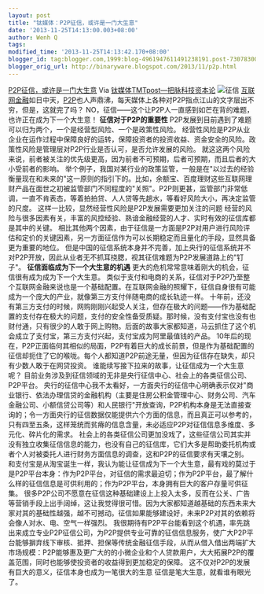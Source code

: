 ```yaml
---
layout: post
title: "钛媒体：P2P征信，或许是一门大生意"
date: '2013-11-25T14:13:00.003+08:00'
author: Wenh Q
tags:
modified_time: '2013-11-25T14:13:42.170+08:00'
blogger_id: tag:blogger.com,1999:blog-4961947611491238191.post-7307830030442917306
blogger_orig_url: http://binaryware.blogspot.com/2013/11/p2p.html
---
```

[P2P征信，或许是一门大生意](http://www.tmtpost.com/78447.html)
Via [钛媒体TMTpost—把脉科技资本论](http://www.tmtpost.com/)
![征信](http://www.tmtpost.com/wp-content/uploads/2013/11/138483126648-560x400.jpg "征信")
[互联网](http://www.tmtpost.com/tag/%E4%BA%92%E8%81%94%E7%BD%91 "查看 互联网 中的全部文章")[金融](http://www.tmtpost.com/tag/%E9%87%91%E8%9E%8D "查看 金融 中的全部文章")如日中天，[P2P](http://www.tmtpost.com/tag/p2p "查看 P2P 中的全部文章")也人声鼎沸，每天媒体上各种对P2P指点江山的文字层出不穷，但是，这就完了吗？
NO，征信——这个让P2P人一直感到如芒在背的难题，也许正在成为下一个大生意！
**征信对于P2P的重要性**
P2P发展到目前遇到了难题可以归为两个，一个是经营型风险、一个是政策性风险。
经营性风险是P2P从业企业在运作过程中保障良好的运转，保障投资者的投资收益、资金安全的风险。政策性风险是管理层对P2P行业是否认可，是否允许发展的风险。
就这这两个风险来说，前者被关注的优先级更高，因为前者不可预期，后者可预期，而且后者的大小受前者的影响。
举个例子，我国对某行业的政策监管，一般是在"以过去的经验衡量现在和未来的"这一原则的指引下的。比如，余额宝、百度理财这些互联网理财产品在面世之初被监管部门不同程度的"关照"。P2P则更甚，监管部门非常低调，一直不肯表态，等着拍拍贷、人人贷等先趟水，等看好风险大小，再决定监管的尺度。
这样一比较，显然经营性风险是P2P发展需要更加关注的问题
经营的风险与很多因素有关，丰富的风控经验、熟谙金融经营的人才、实时有效的征信库都是其中的关键。
相比其他两个因素，由于征信是一方面是P2P对用户进行风险评估和定价的关键因素，另一方面征信作为可以长期稳定而且量化的手段，显然具备更为重要的地位。
但是中国的征信系统本身并不完善，加上央行的征信系统并不对P2P开放，因此从业者无不抓耳挠腮，视其征信难题为P2P发展道路上的"钉子"。
**征信面临成为下一个大生意的机遇**
更大的危机常常意味着刚大的机会，征信很有成为成为下一个大生意。
类似于支付和电商的关系，征信对于P2P乃至整个互联网金融来说也是一个基础配置。在互联网金融的照耀下，征信自身很有可能成为一个庞大的产业，就像第三方支付伴随电商的成长轨迹一样。
十年前，还没有第三方支付的时候，网购刚刚兴起受人关注，但存在极大的问题——作为基础配置的支付存在极大的问题，支付的安全性备受质疑。那时候，没有支付宝也没有也财付通，只有很少的人敢于网上购物。后面的故事大家都知道，马云抓住了这个机会成立了支付宝，第三方支付兴起，支付宝成为阿里最值钱的产品。
10年后的现在，P2P正面临何其相似的局面，P2P有着巨大的成长前景，但是作为基础配置的征信却扼住了它的喉咙。每个人都知道P2P前途无量，但因为征信存在缺失，却只有少数人敢于在网贷投资。
谁能续写接下拉来的故事，让征信成为一个大生意呢？
目前业务涉及到征信领域的无非是央行征信中心、社会上的各类征信公司、P2P平台。
央行的征信中心我不太看好，一方面央行的征信中心明确表示仅对"商业银行、依法办理信贷的金融机构（主要是住房公积金管理中心、财务公司、汽车金融公司、小额信贷公司等）和人民银行"开放查询，P2P机构本身是无法直接查询的；令一方面央行的征信数据仅能提供六个方面的信息，而且真正可以参考的，只有四至五条，这样笼统而贫瘠的信息含量，未必适应P2P对征信信息多维度、多元化、碎片化的需求。
社会上的各类征信公司更加没戏了，这些征信公司其实并没有独立收集征信信息的能力，也没有自己的征信库，它们大多是帮助委托机构或者个人对被委托人进行财务方面信息的调查，这和P2P的征信要求有天壤之别。
和支付宝是从淘宝诞生一样，我认为能让征信成为下一个大生意，最有戏的莫过于是P2P平台本身：作为P2P平台，对征信的需求最迫切；作为P2P平台，最了解什么样的征信信息是可供利用的；作为P2P平台，本身拥有巨大的客户存量可供征集。
很多P2P公司不愿意在征信这种基础建设上上投入太多，反而在公关、广告等营销手段上出手阔绰，这让我觉得很可惜。因为大家都知道越基础的东西未来大家对其的基础性越强，越不可撼动。征信如果能够建设好，未来P2P对其的依赖将会像人对水、电、空气一样强烈。
我很期待有P2P平台能看到这个机遇，率先跳出来成立专业P2P征信公司，为P2P提供专业可靠的征信信息服务，使广大P2P平台能够摒弃线下审核、抵押、担保等传统金融征信手段，从而从借入借出两端扩大市场规模：P2P能够惠及更广大的的小微企业和个人贷款用户，大大拓展P2P的覆盖范围，同时也能够使投资者的收益得到更加稳定的保障。
这不仅对P2P的发展有巨大的意义，征信本身也成为一笔很大的生意
征信是笔大生意，就看谁有眼光了。
